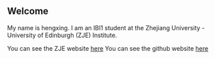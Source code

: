 ## Welcome 

My name is hengxing. 
I am an IBI1 student at the Zhejiang University - University of Edinburgh (ZJE) Institute.

You can see the ZJE website [here](https://zje.zju.edu.cn/zje/main.htm) 
You can see the github website [here](https://github.com)
